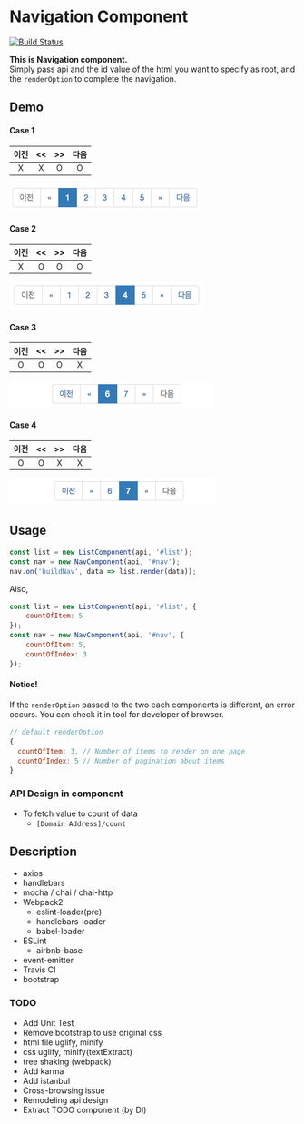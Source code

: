 # Navigation Component
[![Build Status](https://travis-ci.org/JaeYeopHan/Navigation_Component.svg?branch=master)](https://travis-ci.org/JaeYeopHan/Navigation_Component)  

**This is Navigation component.**  
Simply pass api and the id value of the html you want to specify as root, and the `renderOption` to complete the navigation.

## Demo
#### Case 1

| 이전 | << | >> | 다음 |
|:-:|:-:|:-:|:-:|
| X | X | O | O |

![](/DEMO_IMAGE/demo_1.png)

#### Case 2
| 이전 | << | >> | 다음 |
|:-:|:-:|:-:|:-:|
| X | O | O | O |

![](/DEMO_IMAGE/demo_2.png)

#### Case 3
| 이전 | << | >> | 다음 |
|:-:|:-:|:-:|:-:|
| O | O | O | X |

![](/DEMO_IMAGE/demo_3.png)

#### Case 4
| 이전 | << | >> | 다음 |
|:-:|:-:|:-:|:-:|
| O | O | X | X |

![](/DEMO_IMAGE/demo_4.png)

## Usage
```js
const list = new ListComponent(api, '#list');
const nav = new NavComponent(api, '#nav');
nav.on('buildNav', data => list.render(data));

```
Also,
```js
const list = new ListComponent(api, '#list', {
    countOfItem: 5
});
const nav = new NavComponent(api, '#nav', {
    countOfItem: 5,
    countOfIndex: 3
});
```

#### **Notice!**
If the `renderOption` passed to the two each components is different, an error occurs. You can check it in tool for developer of browser.
```js
// default renderOption
{
  countOfItem: 3, // Number of items to render on one page
  countOfIndex: 5 // Number of pagination about items
}
```

### API Design in component
* To fetch value to count of data
  * `[Domain Address]/count`

## Description
* axios
* handlebars
* mocha / chai / chai-http
* Webpack2
  * eslint-loader(pre)
  * handlebars-loader
  * babel-loader
* ESLint
  * airbnb-base
* event-emitter
* Travis CI
* bootstrap

### TODO
* Add Unit Test
* Remove bootstrap to use original css 
* html file uglify, minify
* css uglify, minify(textExtract)
* tree shaking (webpack)
* Add karma
* Add istanbul
* Cross-browsing issue
* Remodeling api design
* Extract TODO component (by DI)
